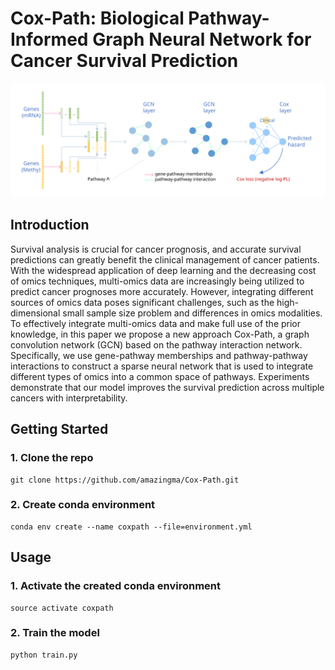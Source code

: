 # Cox-Path: Biological Pathway-Informed Graph Neural Network for Cancer Survival Prediction
![Cox-Path](https://github.com/amazingma/Cox-Path/blob/main/figures/Cox-Path.svg)
## Introduction
Survival analysis is crucial for cancer prognosis, and accurate survival predictions can greatly benefit the clinical management of cancer patients. With the widespread application of deep learning and the decreasing cost of omics techniques, multi-omics data are increasingly being utilized to predict cancer prognoses more accurately. However, integrating different sources of omics data poses significant challenges, such as the high-dimensional small sample size problem and differences in omics modalities. To effectively integrate multi-omics data and make full use of the prior knowledge, in this paper we propose a new approach Cox-Path, a graph convolution network (GCN) based on the pathway interaction network. Specifically, we use gene-pathway memberships and pathway-pathway interactions to construct a sparse neural network that is used to integrate different types of omics into a common space of pathways. Experiments demonstrate that our model improves the survival prediction across multiple cancers with interpretability.

## Getting Started
### 1. Clone the repo
```
git clone https://github.com/amazingma/Cox-Path.git
```
### 2. Create conda environment
```
conda env create --name coxpath --file=environment.yml
```

## Usage
### 1. Activate the created conda environment
```
source activate coxpath
```
### 2. Train the model
```
python train.py
```
